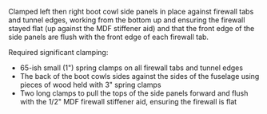 Clamped left then right boot cowl side panels in place against firewall tabs and tunnel edges, working from the bottom up and ensuring the firewall stayed flat (up against the MDF stiffener aid) and that the front edge of the side panels are flush with the front edge of each firewall tab.

Required significant clamping:

* 65-ish small (1") spring clamps on all firewall tabs and tunnel edges
* The back of the boot cowls sides against the sides of the fuselage using pieces of wood held with 3" spring clamps
* Two long clamps to pull the tops of the side panels forward and flush with the 1/2" MDF firewall stiffener aid, ensuring the firewall is flat
